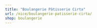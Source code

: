 ```yaml
---
title: "Boulangerie Pâtisserie Cirta"
url: /nice/boulangerie-patisserie-cirta/
shop: boulangerie
---
```

